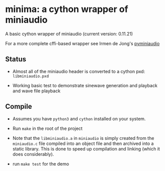 # minima: a cython wrapper of miniaudio

A basic cython wrapper of miniaudio (current version: 0.11.21)

For a more complete cffi-based wrapper see Irmen de Jong's [pyminiaudio](https://github.com/irmen/pyminiaudio)


## Status

- Almost all of the miniaudio header is converted to a cython pxd: `libminiaudio.pxd`

- Working basic test to demonstrate sinewave generation and playback and wave file playback



## Compile

- Assumes you have `python3` and `cython` installed on your system.

- Run `make` in the root of the project

- Note that the `libminiaudio.a` in `miniaudio` is simply created from the `miniaudio.c` file compiled into an object file and then archived into a static library. This is done to speed up compilation and linking (which it does considerably).


- run `make test` for the demo